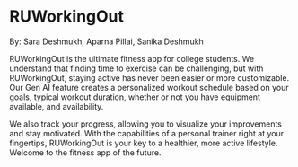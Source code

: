 # RUWorkingOut

By: Sara Deshmukh, Aparna Pillai, Sanika Deshmukh

RUWorkingOut is the ultimate fitness app for college students. We understand that finding time to exercise can be challenging, but with RUWorkingOut, staying active has never been easier or more customizable. Our Gen AI feature creates a personalized workout schedule based on your goals, typical workout duration, whether or not you have equipment available, and availability.

We also track your progress, allowing you to visualize your improvements and stay motivated. With the capabilities of a personal trainer right at your fingertips, RUWorkingOut is your key to a healthier, more active lifestyle. Welcome to the fitness app of the future.
